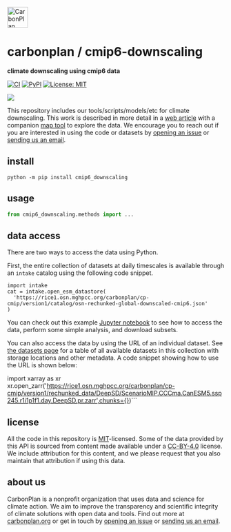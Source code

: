 <p align="left" >
<a href='https://carbonplan.org'>
<picture>
  <source media="(prefers-color-scheme: dark)" srcset="https://carbonplan-assets.s3.amazonaws.com/monogram/light-small.png">
  <img alt="CarbonPlan monogram." height="48" src="https://carbonplan-assets.s3.amazonaws.com/monogram/dark-small.png">
</picture>
</a>
</p>

# carbonplan / cmip6-downscaling

**climate downscaling using cmip6 data**

[![CI](https://github.com/carbonplan/cmip6-downscaling/actions/workflows/main.yaml/badge.svg)](https://github.com/carbonplan/cmip6-downscaling/actions/workflows/main.yaml)
[![PyPI](https://img.shields.io/pypi/v/cmip6-downscaling)](https://pypi.org/project/cmip6-downscaling)
[![License: MIT](https://img.shields.io/badge/License-MIT-blue.svg)](https://opensource.org/licenses/MIT)

<img
src='https://images.carbonplan.org/highlights/cmip6-downscaling-dark.png'
/>

This repository includes our tools/scripts/models/etc for climate downscaling. This work is described in more detail in a [web article](https://carbonplan.org/research/cmip6-downscaling-explainer) with
a companion [map tool](https://carbonplan.org/research/cmip6-downscaling) to explore the data. We encourage you to reach out if you are interested in using the code or datasets by [opening an issue](https://github.com/carbonplan/cmip6-downscaling/issues/new) or [sending us an email](mailto:hello@carbonplan.org).

## install

```shell
python -m pip install cmip6_downscaling
```

## usage

```python
from cmip6_downscaling.methods import ...
```

## data access

There are two ways to access the data using Python.

First, the entire collection of datasets at daily timescales is available through an `intake` catalog using the following code snippet.

```
import intake
cat = intake.open_esm_datastore(
  'https://rice1.osn.mghpcc.org/carbonplan/cp-cmip/version1/catalog/osn-rechunked-global-downscaled-cmip6.json'
)
```

You can check out this example [Jupyter notebook](https://github.com/carbonplan/cmip6-downscaling/blob/main/notebooks/accessing_data_example.ipynb) to see how to access the data, perform some simple analysis, and download subsets.

You can also access the data by using the URL of an individual dataset. See [the datasets page](https://github.com/carbonplan/cmip6-downscaling/blob/main/datasets.md) for a table of all available datasets in this collection with storage locations and other metadata. A code snippet showing how to use the URL is shown below:

import xarray as xr
xr.open_zarr('https://rice1.osn.mghpcc.org/carbonplan/cp-cmip/version1/rechunked_data/DeepSD/ScenarioMIP.CCCma.CanESM5.ssp245.r1i1p1f1.day.DeepSD.pr.zarr',chunks={})```

## license

All the code in this repository is [MIT](https://choosealicense.com/licenses/mit/)-licensed. Some of the data provided by this API is sourced from content made available under a [CC-BY-4.0](https://choosealicense.com/licenses/cc-by-4.0/) license. We include attribution for this content, and we please request that you also maintain that attribution if using this data.

## about us

CarbonPlan is a nonprofit organization that uses data and science for climate action. We aim to improve the transparency and scientific integrity of climate solutions with open data and tools. Find out more at [carbonplan.org](https://carbonplan.org/) or get in touch by [opening an issue](https://github.com/carbonplan/cmip6-downscaling/issues/new) or [sending us an email](mailto:hello@carbonplan.org).
